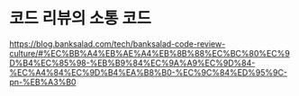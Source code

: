 
# 코드 리뷰의 소통 코드
https://blog.banksalad.com/tech/banksalad-code-review-culture/#%EC%BB%A4%EB%AE%A4%EB%8B%88%EC%BC%80%EC%9D%B4%EC%85%98-%EB%B9%84%EC%9A%A9%EC%9D%84-%EC%A4%84%EC%9D%B4%EA%B8%B0-%EC%9C%84%ED%95%9C-pn-%EB%A3%B0
